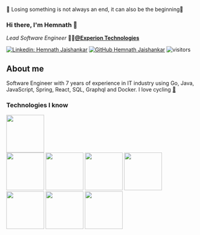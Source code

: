 🙂 Losing something is not always an end, it can also be the beginning💪
### Hi there, I'm Hemnath 👋

_Lead Software Engineer_ 🧑‍💻<a href="https://www.experionglobal.com/" target="_blank"><b>@Experion Technologies</b></a>

[![Linkedin: Hemnath Jaishankar](https://img.shields.io/badge/-Hemnath-blue?style=flat-square&logo=Linkedin&logoColor=white&link=https://www.linkedin.com/in/hemnath-jaishankar/)](https://www.linkedin.com/in/hemnath-jaishankar)
[![GitHub Hemnath Jaishankar](https://img.shields.io/github/followers/SriHemnath?label=follow&style=social)](https://github.com/SriHemnath)
![visitors](https://visitor-badge.glitch.me/badge?page_id=SriHemnath.visitor-badge)
<!---[![Resume](https://img.shields.io/badge/Resume-Download-brightgreen)](https://drive.google.com/file/d/1hjPG_U2TKk98ouIS87MG7d6ECvVW4K69/view?usp=sharing)-->

## About me

Software Engineer with 7 years of experience in IT industry using Go, Java, JavaScript, Spring, React, SQL, Graphql and Docker.
I love cycling <a href="https://www.strava.com/athletes/83250173" target="_blank"><b>🚴</b></a>

### Technologies I know
<code><a href="https://go.dev/" target="_blank"><img height="100" src="https://www.vectorlogo.zone/logos/golang/golang-official.svg"></a></code> <br>
<code><a href="https://spring.io/" target="_blank"><img height="100" src="https://www.vectorlogo.zone/logos/springio/springio-icon.svg"></a></code>
<code><a href="https://react.dev/" target="_blank"><img height="100" src="https://www.vectorlogo.zone/logos/reactjs/reactjs-ar21.svg"></a></code>
<code><a href="https://graphql.org/" target="_blank"><img height="100" src="https://www.vectorlogo.zone/logos/graphql/graphql-icon.svg"></a></code>
<code><a href="https://grpc.io/" target="_blank"><img height="100" src="https://www.vectorlogo.zone/logos/grpcio/grpcio-ar21.svg"></a></code>
<code><a href="https://www.docker.com/" target="\_blank"><img height="100" src="https://www.vectorlogo.zone/logos/docker/docker-icon.svg"></a></code>
<code><a href="https://kubernetes.io/" target="_blank"><img height="100" src="https://www.vectorlogo.zone/logos/kubernetes/kubernetes-icon.svg"></a></code>
<code><a href="https://cloud.google.com/" target="_blank"><img height="100" src="https://www.vectorlogo.zone/logos/google_cloud/google_cloud-icon.svg"></a></code>

[instagram]: https://www.instagram.com/hemnath_j
[facebook]: https://www.facebook.com/hemnath.jaishankar
[linkedin]: https://www.linkedin.com/in/hemnath-jaishankar
[github]: https://github.com/SriHemnath
[vscode]: https://code.visualstudio.com
[sql]: https://www.oracle.com/in/database/technologies/appdev/sqldeveloper-landing.html
[mysql]: https://www.mysql.com
[gitlab]: https://gitlab.com/HemnathJaishankar
[java]: https://www.java.com/en
[go]: https://go.dev
<!--
**SriHemnath/SriHemnath** is a ✨ _special_ ✨ repository because its `README.md` (this file) appears on your GitHub profile.

Here are some ideas to get you started:

- 🔭 I’m currently working on ...
- 🌱 I’m currently learning ...
- 👯 I’m looking to collaborate on ...
- 🤔 I’m looking for help with ...
- 💬 Ask me about ...
- 📫 How to reach me: ...
- 😄 Pronouns: ...
- ⚡ Fun fact: ...
-->
